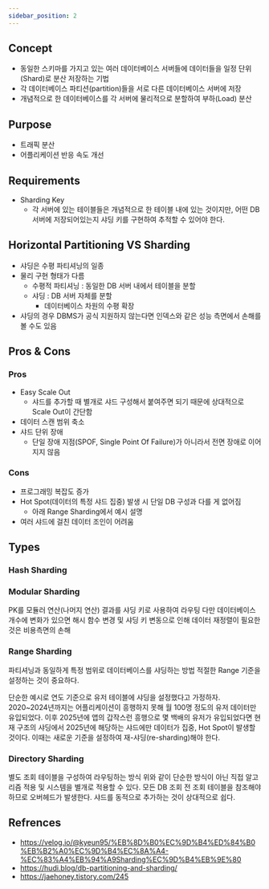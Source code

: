 ```yaml
---
sidebar_position: 2
---
```


## Concept
- 동일한 스키마를 가지고 있는 여러 데이터베이스 서버들에 데이터들을 일정 단위(Shard)로 분산 저장하는 기법
- 각 데이터베이스 파티션(partition)들을 서로 다른 데이터베이스 서버에 저장
- 개념적으로 한 데이터베이스를 각 서버에 물리적으로 분할하여 부하(Load) 분산

## Purpose
- 트래픽 분산
- 어플리케이션 반응 속도 개선

## Requirements
- Sharding Key
	- 각 서버에 있는 테이블들은 개념적으로 한 테이블 내에 있는 것이지만, 어떤 DB서버에 저장되어있는지 샤딩 키를 구현하여 추적할 수 있어야 한다.

## Horizontal Partitioning VS Sharding
- 샤딩은 수평 파티셔닝의 일종
- 물리 구현 형태가 다름
	- 수평적 파티셔닝 : 동일한 DB 서버 내에서 테이블을 분할
	- 샤딩 : DB 서버 자체를 분할
		- 데이터베이스 차원의 수평 확장
- 샤딩의 경우 DBMS가 공식 지원하지 않는다면 인덱스와 같은 성능 측면에서 손해를 볼 수도 있음

## Pros & Cons
### Pros
- Easy Scale Out
	- 샤드를 추가할 때 별개로 샤드 구성해서 붙여주면 되기 때문에 상대적으로 Scale Out이 간단함
- 데이터 스캔 범위 축소
- 샤드 단위 장애
	- 단일 장애 지점(SPOF, Single Point Of Failure)가 아니라서 전면 장애로 이어지지 않음
### Cons
- 프로그래밍 복잡도 증가
- Hot Spot(데이터의 특정 샤드 집중) 발생 시 단일 DB 구성과 다를 게 없어짐
	- 아래 Range Sharding에서 예시 설명
- 여러 샤드에 걸친 데이터 조인이 어려움

## Types
### Hash Sharding
### Modular Sharding
PK를 모듈러 연산(나머지 연산) 결과를 샤딩 키로 사용하여 라우팅
다만 데이터베이스 개수에 변화가 있으면 해시 함수 변경 및 샤딩 키 변동으로 인해 데이터 재정렬이 필요한 것은 비용측면의 손해

### Range Sharding
파티셔닝과 동일하게 특정 범위로 데이터베이스를 샤딩하는 방법
적절한 Range 기준을 설정하는 것이 중요하다.

단순한 예시로 연도 기준으로 유저 테이블에 샤딩을 설정했다고 가정하자. 2020~2024년까지는 어플리케이션이 흥행하지 못해 월 100명 정도의 유저 데이터만 유입되었다. 이후 2025년에 앱의 갑작스런 흥행으로 몇 백배의 유저가 유입되었다면 현재 구조의 샤딩에서 2025년에 해당하는 샤드에만 데이터가 집중, Hot Spot이 발생할 것이다. 이때는 새로운 기준을 설정하여 재-샤딩(re-sharding)해야 한다.

### Directory Sharding
별도 조회 테이블을 구성하여 라우팅하는 방식
위와 같이 단순한 방식이 아닌 직접 알고리즘 적용 및 시스템을 별개로 적용할 수 있다.
모든 DB 조회 전 조회 테이블을 참조해야 하므로 오버헤드가 발생한다.
샤드를 동적으로 추가하는 것이 상대적으로 쉽다.


## Refrences
- https://velog.io/@kyeun95/%EB%8D%B0%EC%9D%B4%ED%84%B0%EB%B2%A0%EC%9D%B4%EC%8A%A4-%EC%83%A4%EB%94%A9Sharding%EC%9D%B4%EB%9E%80
- https://hudi.blog/db-partitioning-and-sharding/
- https://jaehoney.tistory.com/245